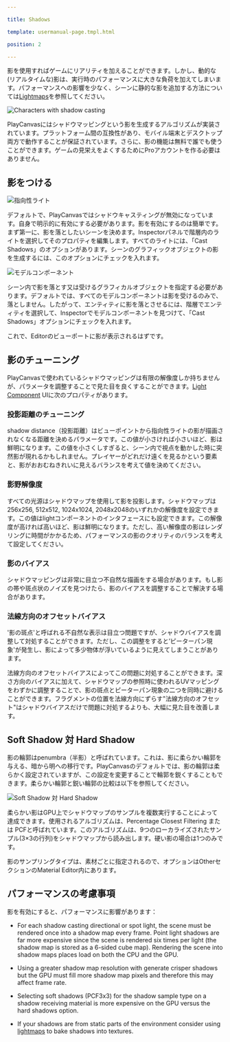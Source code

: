 ---
title: Shadows
template: usermanual-page.tmpl.html
position: 2
---

影を使用すればゲームにリアリティを加えることができます。しかし、動的な(リアルタイムな)影は、実行時のパフォーマンスに大きな負荷を加えてしまいます。パフォーマンスへの影響を少なく、シーンに静的な影を追加する方法については[Lightmaps][4]を参照してください。

![Characters with shadow casting][1]

PlayCanvasにはシャドウマッピングという影を生成するアルゴリズムが実装されています。プラットフォーム間の互換性があり、モバイル端末とデスクトップ両方で動作することが保証されています。さらに、影の機能は無料で誰でも使うことができます。ゲームの見栄えをよくするためにProアカウントを作る必要はありません。

## 影をつける

![指向性ライト][5]

デフォルトで、PlayCanvasではシャドウキャスティングが無効になっています。自身で明示的に有効にする必要があります。影を有効にするのは簡単です。まず第一に、影を落としたいシーンを決めます。Inspectorパネルで階層内のライトを選択してそのプロパティを編集します。すべてのライトには、「Cast Shadows」のオプションがあります。シーンのグラフィックオブジェクトの影を生成するには、このオプションにチェックを入れます。

![モデルコンポーネント][6]

シーン内で影を落とす又は受けるグラフィカルオブジェクトを指定する必要があります。デフォルトでは、すべてのモデルコンポーネントは影を受けるのみで、落としません。したがって、エンティティに影を落とさせるには、階層でエンティティを選択して、Inspectorでモデルコンポーネントを見つけて、「Cast Shadows」オプションにチェックを入れます。

これで、Editorのビューポートに影が表示されるはずです。

## 影のチューニング

PlayCanvasで使われているシャドウマッピングは有限の解像度しか持ちませんが、パラメータを調整することで見た目を良くすることができます。[Light Component][2] UIに次のプロパティがあります。

### 投影距離のチューニング

shadow distance（投影距離）はビューポイントから指向性ライトの影が描画されなくなる距離を決めるパラメータです。この値が小さければ小さいほど、影は鮮明になります。この値を小さくしすぎると、シーン内で視点を動かした時に突然影が現れるかもしれません。プレイヤーがどれだけ遠くを見るかという要素と、影がおおむねきれいに見えるバランスを考えて値を決めてください。

### 影野解像度

すべての光源はシャドウマップを使用して影を投影します。シャドウマップは256x256, 512x512, 1024x1024, 2048x2048のいずれかの解像度を設定できます。この値はlightコンポーネントのインタフェースにも設定できます。この解像度が高ければ高いほど、影は鮮明になります。ただし、高い解像度の影はレンダリングに時間がかかるため、パフォーマンスの影のクオリティのバランスを考えて設定してください。

### 影のバイアス

シャドウマッピングは非常に目立つ不自然な描画をする場合があります。もし影の帯や斑点状のノイズを見つけたら、影のバイアスを調整することで解決する場合があります。

### 法線方向のオフセットバイアス

'影の斑点'と呼ばれる不自然な表示は目立つ問題ですが、シャドウバイアスを調整して対処することができます。ただし、この調整をすると’ピーターパン現象'が発生し、影によって多少物体が浮いているように見えてしまうことがあります。

法線方向のオフセットバイアスによってこの問題に対処することができます。深さ方向のバイアスに加えて、シャドウマップの参照時に使われるUVマッピングをわずかに調整することで、影の斑点とピーターパン現象の二つを同時に避けることができます。フラグメントの位置を法線方向にずらす"法線方向のオフセット"はシャドウバイアスだけで問題に対処するよりも、大幅に見た目を改善します。

## Soft Shadow 対 Hard Shadow

影の輪郭はpenumbra（半影）と呼ばれています。これは、影に柔らかい輪郭を与える、暗から明への移行です。PlayCanvasのデフォルトでは、影の輪郭は柔らかく設定されていますが、この設定を変更することで輪郭を鋭くすることもできます。柔らかい輪郭と鋭い輪郭の比較は以下を参照してください。

![Soft Shadow 対 Hard Shadow][3]

柔らかい影はGPU上でシャドウマップのサンプルを複数実行することによって達成できます。使用されるアルゴリズムは、Percentage Closest Filtering または PCFと呼ばれています。このアルゴリズムは、9つのローカライズされたサンプル(3×3の行列)をシャドウマップから読み出します。硬い影の場合は1つのみです。

影のサンプリングタイプは、素材ごとに指定されるので、オプションはOtherセクションのMaterial Editor内にあります。

## パフォーマンスの考慮事項

影を有効にすると、パフォーマンスに影響があります：

* For each shadow casting directional or spot light, the scene must be rendered once into a shadow map every frame. Point light shadows are far more expensive since the scene is rendered six times per light (the shadow map is stored as a 6-sided cube map). Rendering the scene into shadow maps places load on both the CPU and the GPU.
* Using a greater shadow map resolution with generate crisper shadows but the GPU must fill more shadow map pixels and therefore this may affect frame rate.
* Selecting soft shadows (PCF3x3) for the shadow sample type on a shadow receiving material is more expensive on the GPU versus the hard shadows option.
* If your shadows are from static parts of the environment consider using [lightmaps][4] to bake shadows into textures.

[1]: /images/user-manual/graphics/shadows/doom3_shadows.jpg
[2]: /user-manual/packs/components/light
[3]: /images/user-manual/graphics/shadows/hard_vs_soft.jpg
[4]: /user-manual/graphics/lighting/lightmaps
[5]: /images/user-manual/scenes/components/component-light-directional.png
[6]: /images/user-manual/scenes/components/component-model.png

